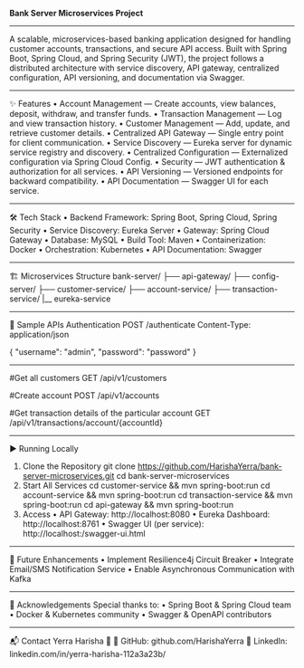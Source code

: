 **Bank Server Microservices Project**
________________________________________

A scalable, microservices-based banking application designed for handling customer accounts, transactions, and secure API access. Built with Spring Boot, Spring Cloud, and Spring Security (JWT), the project follows a distributed architecture with service discovery, API gateway, centralized configuration, API versioning, and documentation via Swagger.
________________________________________
✨ Features
•	Account Management — Create accounts, view balances, deposit, withdraw, and transfer funds.
•	Transaction Management — Log and view transaction history.
•	Customer Management — Add, update, and retrieve customer details.
•	Centralized API Gateway — Single entry point for client communication.
•	Service Discovery — Eureka server for dynamic service registry and discovery.
•	Centralized Configuration — Externalized configuration via Spring Cloud Config.
•	Security — JWT authentication & authorization for all services.
•	API Versioning — Versioned endpoints for backward compatibility.
•	API Documentation — Swagger UI for each service.
________________________________________
🛠 Tech Stack
•	Backend Framework: Spring Boot, Spring Cloud, Spring Security
•	Service Discovery: Eureka Server
•	Gateway: Spring Cloud Gateway
•	Database: MySQL
•	Build Tool: Maven
•	Containerization: Docker
•	Orchestration: Kubernetes
•	API Documentation: Swagger 
________________________________________
🏗 Microservices Structure
bank-server/
├── api-gateway/
├── config-server/
├── customer-service/
├── account-service/
├── transaction-service/
|__ eureka-service

________________________________________
📌 Sample APIs
Authentication
POST /authenticate
Content-Type: application/json

{
    "username": "admin",
    "password": "password"
}
________________________________________
#Get all customers
GET /api/v1/customers

#Create account
POST /api/v1/accounts

#Get transaction details of the particular account
GET /api/v1/transactions/account/{accountId}
________________________________________
▶ Running Locally
1. Clone the Repository
git clone https://github.com/HarishaYerra/bank-server-microservices.git
cd bank-server-microservices
2. Start All Services
cd customer-service && mvn spring-boot:run
cd account-service && mvn spring-boot:run
cd transaction-service && mvn spring-boot:run
cd api-gateway && mvn spring-boot:run
3. Access
•	API Gateway: http://localhost:8080
•	Eureka Dashboard: http://localhost:8761
•	Swagger UI (per service): http://localhost:<port>/swagger-ui.html
________________________________________
🚀 Future Enhancements
•	Implement Resilience4j Circuit Breaker
•	Integrate Email/SMS Notification Service
•	Enable Asynchronous Communication with Kafka
________________________________________
🙏 Acknowledgements
Special thanks to:
•	Spring Boot & Spring Cloud team
•	Docker & Kubernetes community
•	Swagger & OpenAPI contributors
________________________________________
📬 Contact
Yerra Harisha
📧 
🔗 GitHub: github.com/HarishaYerra
💼 LinkedIn: linkedin.com/in/yerra-harisha-112a3a23b/

